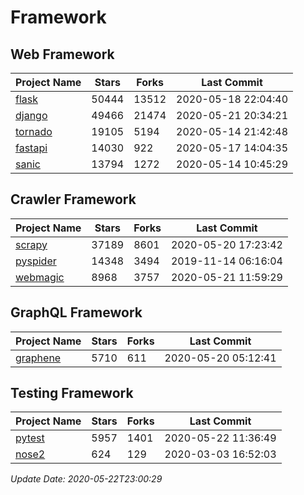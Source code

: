 # Framework

## Web Framework

| Project Name | Stars | Forks | Last Commit |
| ------------ | ----- | ----- | ----------- |
| [flask](https://github.com/pallets/flask) | 50444 | 13512 | 2020-05-18 22:04:40 |
| [django](https://github.com/django/django) | 49466 | 21474 | 2020-05-21 20:34:21 |
| [tornado](https://github.com/tornadoweb/tornado) | 19105 | 5194 | 2020-05-14 21:42:48 |
| [fastapi](https://github.com/tiangolo/fastapi) | 14030 | 922 | 2020-05-17 14:04:35 |
| [sanic](https://github.com/huge-success/sanic) | 13794 | 1272 | 2020-05-14 10:45:29 |

## Crawler Framework

| Project Name | Stars | Forks | Last Commit |
| ------------ | ----- | ----- | ----------- |
| [scrapy](https://github.com/scrapy/scrapy) | 37189 | 8601 | 2020-05-20 17:23:42 |
| [pyspider](https://github.com/binux/pyspider) | 14348 | 3494 | 2019-11-14 06:16:04 |
| [webmagic](https://github.com/code4craft/webmagic) | 8968 | 3757 | 2020-05-21 11:59:29 |

## GraphQL Framework

| Project Name | Stars | Forks | Last Commit |
| ------------ | ----- | ----- | ----------- |
| [graphene](https://github.com/graphql-python/graphene) | 5710 | 611 | 2020-05-20 05:12:41 |

## Testing Framework

| Project Name | Stars | Forks | Last Commit |
| ------------ | ----- | ----- | ----------- |
| [pytest](https://github.com/pytest-dev/pytest) | 5957 | 1401 | 2020-05-22 11:36:49 |
| [nose2](https://github.com/nose-devs/nose2) | 624 | 129 | 2020-03-03 16:52:03 |

*Update Date: 2020-05-22T23:00:29*
